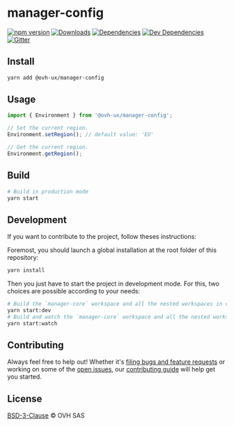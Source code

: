 # manager-config

[![npm version](https://badgen.net/npm/v/@ovh-ux/manager-config)](https://www.npmjs.com/package/@ovh-ux/manager-config) [![Downloads](https://badgen.net/npm/dt/@ovh-ux/manager-config)](https://npmjs.com/package/@ovh-ux/manager-config) [![Dependencies](https://badgen.net/david/dep/ovh-ux/manager/packages/manager/modules/config)](https://npmjs.com/package/@ovh-ux/manager-config?activeTab=dependencies) [![Dev Dependencies](https://badgen.net/david/dev/ovh-ux/manager/packages/manager/modules/config)](https://npmjs.com/package/@ovh-ux/manager-config?activeTab=dependencies) [![Gitter](https://badgen.net/badge/gitter/ovh-ux/blue?icon=gitter)](https://gitter.im/ovh/ux)

## Install

```sh
yarn add @ovh-ux/manager-config
```

## Usage

```js
import { Environment } from '@ovh-ux/manager-config';

// Set the current region.
Environment.setRegion(); // default value: 'EU'

// Get the current region.
Environment.getRegion();
```

## Build

```sh
# Build in production mode
yarn start
```

## Development

If you want to contribute to the project, follow theses instructions:

Foremost, you should launch a global installation at the root folder of this repository:

```sh
yarn install
```

Then you just have to start the project in development mode. For this, two choices are possible according to your needs:

```sh
# Build the `manager-core` workspace and all the nested workspaces in development mode and watch only `manager-core` workspace
yarn start:dev
# Build and watch the `manager-core` workspace and all the nested workspaces in development mode
yarn start:watch
```

## Contributing

Always feel free to help out! Whether it's [filing bugs and feature requests](https://github.com/ovh-ux/manager/issues/new) or working on some of the [open issues](https://github.com/ovh-ux/manager/issues), our [contributing guide](CONTRIBUTING.md) will help get you started.

## License

[BSD-3-Clause](LICENSE) © OVH SAS

